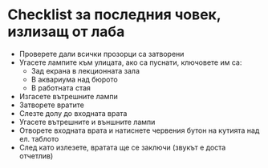 Checklist за последния човек, излизащ от лаба
=============================================

* Проверете дали всички прозорци са затворени
* Угасете лампите към улицата, ако са пуснати, ключовете им са:
	* Зад екрана в лекционната зала
	* В аквариума над бюрото
	* В работната стая
* Изгасете вътрешните лампи
* Затворете вратите
* Слезте долу до входната врата
* Угасете вътрешните и външните лампи
* Отворете входната врата и натиснете червения бутон на кутията над ел. таблото
* След като излезете, вратата ще се заключи (звукът е доста отчетлив)
